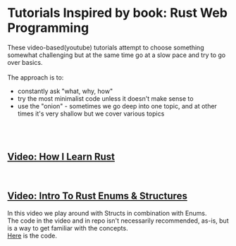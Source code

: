 # Tutorials Inspired by book: Rust Web Programming

These video-based(youtube) tutorials attempt to choose something somewhat challenging but at the same time go at a slow pace and try to go over basics.  
<br/>
The approach is to:
- constantly ask "what, why, how"
- try the most minimalist code unless it doesn't make sense to
- use the "onion" - sometimes we go deep into one topic, and at other times it's very shallow but we cover various topics  
<br/>  
<br/>  


## [Video: How I Learn Rust](https://www.youtube.com/watch?v=zTe-8WwR4Xc&list=PLNKa8O7lX-w5OCsqlXnfS-mhrzvyhzU0u&index=1)  
<br/>  

## [Video: Intro To Rust Enums & Structures]()  
In this video we play around with Structs in combination with Enums.  
The code in the video and in repo isn't necessarily recommended, as-is, but is a way to get familiar with the concepts.  
[Here](https://github.com/elicorrales/book-rust-web-programming-tutorials-play-1-num-1/blob/main/README.md) is the code.  
<br/>
  
